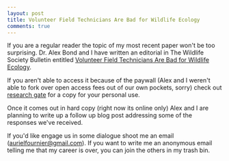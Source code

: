 ```yaml
---
layout: post
title: Volunteer Field Technicians Are Bad for Wildlife Ecology
comments: true
---
```



If you are a regular reader the topic of my most recent paper won't be too surprising. Dr. Alex Bond and I have written an editorial in The Wildlife Society Bulletin entitled [Volunteer Field Technicians Are Bad for Wildlife Ecology](http://onlinelibrary.wiley.com/doi/10.1002/wsb.603/abstract). 

If you aren't able to access it because of the paywall (Alex and I weren't able to fork over open access fees out of our own pockets, sorry) check out [research gate](https://www.researchgate.net/publication/283791283_Volunteer_Field_Technicians_Are_Bad_for_Wildlife_Ecology) for a copy for your personal use. 

Once it comes out in hard copy (right now its online only) Alex and I are planning to write up a follow up blog post addressing some of the responses we've received. 

If you'd like engage us in some dialogue shoot me an email (aurielfournier@gmail.com). If you want to write me an anonymous email telling me that my career is over, you can join the others in my trash bin. 
